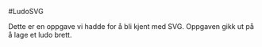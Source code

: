 #LudoSVG

Dette er en oppgave vi hadde for å bli kjent med SVG.
Oppgaven gikk ut på å lage et ludo brett.

